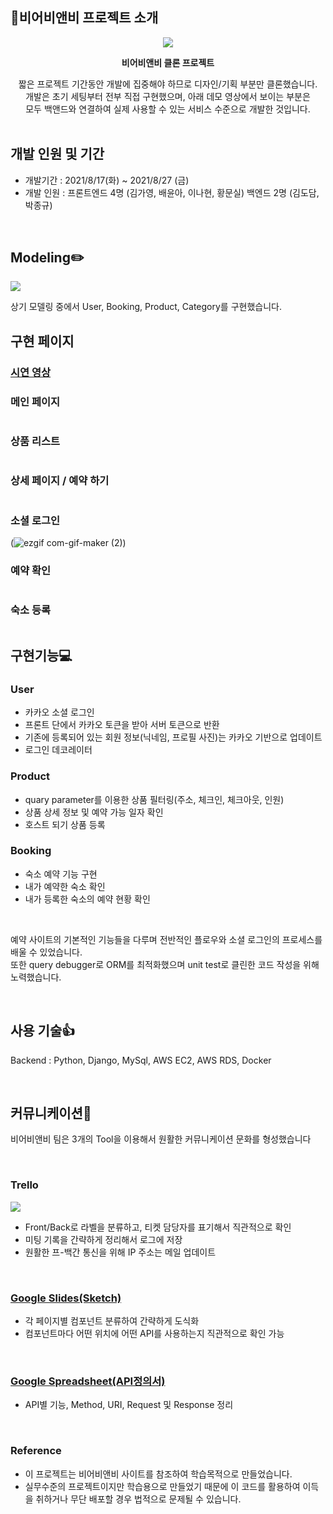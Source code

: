 ## 🍻비어비앤비 프로젝트 소개
<div align=center><img src="https://i.ibb.co/yY0WNZF/Screen-Shot-2021-08-26-at-9-21-59-PM.png"></div>

**<div align=center> 비어비앤비 클론 프로젝트</div>**
<div align=center> 짧은 프로젝트 기간동안 개발에 집중해야 하므로 디자인/기획 부분만 클론했습니다.<br>
개발은 초기 세팅부터 전부 직접 구현했으며, 아래 데모 영상에서 보이는 부분은<br>
모두 백앤드와 연결하여 실제 사용할 수 있는 서비스 수준으로 개발한 것입니다.<br></div>

<br>

## 개발 인원 및 기간

- 개발기간 : 2021/8/17(화) ~ 2021/8/27 (금)
- 개발 인원 : 프론트엔드 4명 (김가영, 배윤아, 이나현, 황문실)
           백엔드 2명 (김도담, 박종규)

<br>

## Modeling✏️
![](https://i.ibb.co/bNwHSXy/2021-08-26-9-12-25.png)

상기 모델링 중에서 User, Booking, Product, Category를 구현했습니다.

## 구현 페이지

### [시연 영상](https://www.youtube.com/watch?v=ecPMjOMoKWY)

### 메인 페이지
![]()

### 상품 리스트
![]()

### 상세 페이지 / 예약 하기
![]()

### 소셜 로그인
(![ezgif com-gif-maker (2)](https://user-images.githubusercontent.com/81546305/131218610-cef2bd34-6899-47f2-8113-0a15e0a64625.gif))

### 예약 확인
![]()

### 숙소 등록
![]()

## **구현기능💻**


### **User**

- 카카오 소셜 로그인
- 프론트 단에서 카카오 토큰을 받아 서버 토큰으로 반환
- 기존에 등록되어 있는 회원 정보(닉네임, 프로필 사진)는 카카오 기반으로 업데이트
- 로그인 데코레이터


### **Product**

- quary parameter를 이용한 상품 필터링(주소, 체크인, 체크아웃, 인원)
- 상품 상세 정보 및 예약 가능 일자 확인
- 호스트 되기 상품 등록

### **Booking**

- 숙소 예약 기능 구현
- 내가 예약한 숙소 확인
- 내가 등록한 숙소의 예약 현황 확인

<br>
              
예약 사이트의 기본적인 기능들을 다루며 전반적인 플로우와 소셜 로그인의 프로세스를 배울 수 있었습니다.<br>
또한 query debugger로 ORM를 최적화했으며 unit test로 클린한 코드 작성을 위해 노력했습니다. <br>

<br>

## **사용 기술👍**

Backend : Python, Django, MySql, AWS EC2, AWS RDS, Docker


<br>

## **커뮤니케이션🤝**

비어비앤비 팀은 3개의 Tool을 이용해서 원활한 커뮤니케이션 문화를 형성했습니다

<br>

### Trello
![](https://i.ibb.co/zGnK83C/2021-08-26-9-20-45.png)

- Front/Back로 라벨을 분류하고, 티켓 담당자를 표기해서 직관적으로 확인
- 미팅 기록을 간략하게 정리해서 로그에 저장
- 원활한 프-백간 통신을 위해 IP 주소는 메일 업데이트

<br>

### [Google Slides(Sketch)](https://docs.google.com/presentation/d/1vEYF9QDYuJZ6oQgHwR1JIhM-XRTplibJfl1MvWDJhrM/edit?usp=sharing)

- 각 페이지별 컴포넌트 분류하여 간략하게 도식화
- 컴포넌트마다 어떤 위치에 어떤 API를 사용하는지 직관적으로 확인 가능

<br>

### [Google Spreadsheet(API정의서)](https://docs.google.com/spreadsheets/d/1wM0Sy5hMKLhlHufnKBXtfgCo_7BfDpABbiwFxpHlB7w/edit?usp=sharing)

- API별 기능, Method, URI, Request 및 Response 정리
<br>

### Reference

- 이 프로젝트는 비어비앤비 사이트를 참조하여 학습목적으로 만들었습니다.
- 실무수준의 프로젝트이지만 학습용으로 만들었기 때문에 이 코드를 활용하여 이득을 취하거나 무단 배포할 경우 법적으로 문제될 수 있습니다.
